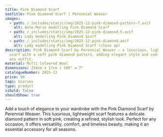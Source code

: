 ```yaml
---
title: Pink Diamond Scarf
seoTitle: Pink Diamond Scarf | Perennial Weaver
images:
  - path: /_includes/static/img/2025-12-pink-diamond-pattern-7.avif
    alt: Anne-Marie modelling Pink Diamond Scarf
  - path: /_includes/static/img/2025-12-pink-diamond-5.avif
    alt: Lady modelling Pink Diamond Scarf
  - path: /_includes/static/img/2025-12-pink-diamond.avif
    alt: Lady modelling Pink Diamond Scarf (close up)
description: Pink Diamond Scarf by Perennial Weaver – a luxurious, lightweight
  scarf with a soft pink diamond pattern, adding elegant style and comfort to
  any outfit.
material: Multi Coloured Wool
dimensions: 254cm x 17cm / 100" x 7"
catalogueNumber: 2025-12
price: 50
tags: Scarves
type: product
isSold: false
shouldShow: true
---
```

Add a touch of elegance to your wardrobe with the Pink Diamond Scarf by Perennial Weaver. This luxurious, lightweight scarf features a delicate diamond pattern in soft pink, creating a refined, stylish look. Perfect for any occasion, it offers versatility, comfort, and timeless beauty, making it an essential accessory for all seasons.
